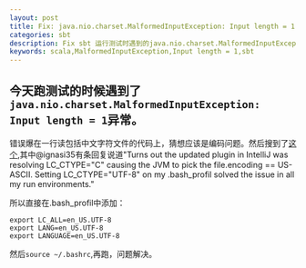 ```yaml
---
layout: post
title: Fix: java.nio.charset.MalformedInputException: Input length = 1
categories: sbt
description: Fix sbt 运行测试时遇到的java.nio.charset.MalformedInputException: Input length = 1问题。
keywords: scala,MalformedInputException,Input length = 1,sbt
---
```


## 今天跑测试的时候遇到了`java.nio.charset.MalformedInputException: Input length = 1`异常。

错误爆在一行读包括中文字符文件的代码上，猜想应该是编码问题。然后搜到了[这个](https://github.com/sbt/sbt-header/issues/56),其中@ignasi35有条回复说道"Turns out the updated plugin in IntelliJ was resolving LC_CTYPE="C" causing the JVM to pick the file.encoding == US-ASCII. Setting LC_CTYPE="UTF-8" on my .bash_profil solved the issue in all my run environments."

所以直接在.bash_profil中添加：

```
export LC_ALL=en_US.UTF-8
export LANG=en_US.UTF-8
export LANGUAGE=en_US.UTF-8
```

然后`source ~/.bashrc`,再跑，问题解决。